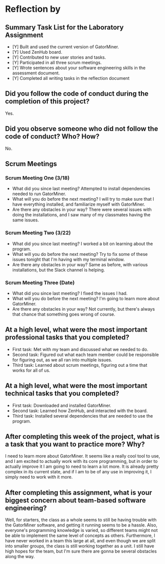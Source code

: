 # Reflection by

## Summary Task List for the Laboratory Assignment

- [Y] Built and used the current version of GatorMiner.
- [Y] Used ZenHub board.
- [Y] Contributed to new user stories and tasks.
- [Y] Participated in all three scrum meetings.
- [Y] Wrote sentences about your software engineering skills in the assessment document.
- [Y] Completed all writing tasks in the reflection document

## Did you follow the code of conduct during the completion of this project?

Yes.

## Did you observe someone who did not follow the code of conduct? Who? How?

No.

## Scrum Meetings

### Scrum Meeting One (3/18)

- What did you since last meeting? Attempted to install dependencies needed to run GatorMiner.
- What will you do before the next meeting? I will try to make sure that I have everything installed, and familiarize myself with GatorMiner.
- Are there any obstacles in your way? There were several issues with doing the installations, and I saw many of my classmates having the same issues.

### Scrum Meeting Two (3/22)

- What did you since last meeting? I worked a bit on learning about the program.
- What will you do before the next meeting? Try to fix some of these issues tonight that I'm having with my terminal window.
- Are there any obstacles in your way? Same as before, with various installations, but the Slack channel is helping.

### Scrum Meeting Three (Date)

- What did you since last meeting? I fixed the issues I had.
- What will you do before the next meeting? I'm going to learn more about GatorMiner.
- Are there any obstacles in your way? Not currently, but there's always that chance that something goes wrong of course.

## At a high level, what were the most important professional tasks that you completed?

- First task: Met with my team and discussed what we needed to do.
- Second task: Figured out what each team member could be responsible for figuring out, as we all ran into multiple issues.
- Third task: Learned about scrum meetings, figuring out a time that works for all of us.

## At a high level, what were the most important technical tasks that you completed?

- First task: Downloaded and installed GatorMiner.
- Second task: Learned how ZenHub, and interacted with the board.
- Third task: Installed several dependencies that are needed to use the program.

## After completing this week of the project, what is a task that you want to practice more? Why?

I  need to learn more about GatorMiner.  It seems like a really cool tool to use, and I am excited to actually work with its core programming, but in order to actually improve it I am going to need to learn a lot more.  It is already pretty complex in its current state, and if I am to be of any use in improving it, I simply need to work with it more.

## After completing this assignment, what is your biggest concern about team-based software engineering?

Well, for starters, the class as a whole seems to still be having trouble with the GatorMiner software, and getting it running seems to be a hassle.  Also, everyone's programming knowledge is varied, so different teams might not be able to implement the same level of concepts as others.  Furthermore, I have never worked in a team this large at all, and even though we are split into smaller groups, the class is still working together as a unit.  I still have high hopes for the team, but I'm sure there are gonna be several obstacles along the way.
